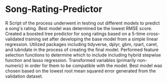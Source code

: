 # Song-Rating-Predictor
R Script of the process underwent in testing out different models to predict a song's rating. Best model was determined be the lowest RMSE score. 
Created a boosted tree predictor for song ratings based on a 5-time cross-validated training set after developing the base model from a simple linear regression.
Utilized packages including tidyverse, dplyr, gbm, rpart, caret, and lubridate in the process of creating the final model. Performed feature selection functions to determine which to include including hybrid stepwise function and lasso regression. 
Transformed variables (primarily non-numeric) in order for them to be compatible with the model. Best model was chosen based on the lowest root mean squared error generated from the validation dataset. 
